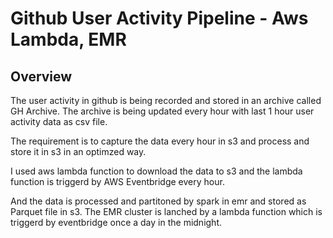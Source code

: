 # Github User Activity Pipeline - Aws Lambda, EMR

## Overview

The user activity in github is being recorded and stored in an archive called GH Archive. The archive is being updated every hour with last 1 hour user activity data as csv file. 
 
The requirement is to capture the data every hour  in s3 and process and store it in s3 in an optimzed way.

I used aws lambda function to download the data to s3 and the lambda function is triggerd by AWS Eventbridge every hour. 

And the data is processed and partitoned by spark in emr and stored as Parquet file in s3. The EMR cluster is lanched by a lambda function which is triggerd by eventbridge once a day in the midnight.



